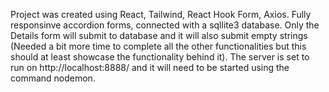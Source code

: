 Project was created using React, Tailwind, React Hook Form, Axios.
Fully responsinve accordion forms, connected with a sqllite3 database.
Only the Details form will submit to database and it will also submit empty strings (Needed a bit more time to complete all the other functionalities but this should at least showcase the functionality behind it).
The server is set to run on http://localhost:8888/ and it will need to be started using the command nodemon.
